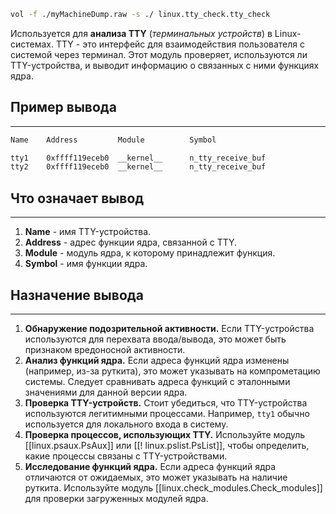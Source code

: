 ```bash
vol -f ./myMachineDump.raw -s ./ linux.tty_check.tty_check
```

Используется для **анализа TTY** (*терминальных устройств*) в Linux-системах. TTY - это интерфейс для взаимодействия пользователя с системой через терминал. Этот модуль проверяет, используются ли TTY-устройства, и выводит информацию о связанных с ними функциях ядра.
## Пример вывода
___
```bash
Name    Address         Module          Symbol

tty1    0xffff119eceb0  __kernel__      n_tty_receive_buf
tty2    0xffff119eceb0  __kernel__      n_tty_receive_buf
```
## Что означает вывод
___
1. **Name** - имя TTY-устройства.
2. **Address** - адрес функции ядра, связанной с TTY.
3. **Module** - модуль ядра, к которому принадлежит функция.
4. **Symbol** - имя функции ядра.
## Назначение вывода
___
1. **Обнаружение подозрительной активности.** Если TTY-устройства используются для перехвата ввода/вывода, это может быть признаком вредоносной активности.
2. **Анализ функций ядра.** Если адреса функций ядра изменены (например, из-за руткита), это может указывать на компрометацию системы. Следует сравнивать адреса функций с эталонными значениями для данной версии ядра.
3. **Проверка TTY-устройств.** Стоит убедиться, что TTY-устройства используются легитимными процессами. Например, `tty1` обычно используется для локального входа в систему.
4. **Проверка процессов, использующих TTY.** Используйте модуль [[linux.psaux.PsAux]] или [[! linux.pslist.PsList]], чтобы определить, какие процессы связаны с TTY-устройствами.
5. **Исследование функций ядра.** Если адреса функций ядра отличаются от ожидаемых, это может указывать на наличие руткита. Используйте модуль [[linux.check_modules.Check_modules]] для проверки загруженных модулей ядра.